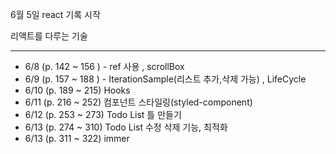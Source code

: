 6월 5일 react 기록 시작

리액트를 다루는 기술

---

- 6/8 (p. 142 ~ 156 ) - ref 사용 , scrollBox
- 6/9 (p. 157 ~ 188 ) - IterationSample(리스트 추가,삭제 가능) , LifeCycle
- 6/10 (p. 189 ~ 215) Hooks
- 6/11 (p. 216 ~ 252) 컴포넌트 스타일링(styled-component)
- 6/12 (p. 253 ~ 273) Todo List 틀 만들기
- 6/13 (p. 274 ~ 310) Todo List 수정 삭제 기능, 최적화
- 6/13 (p. 311 ~ 322) immer
